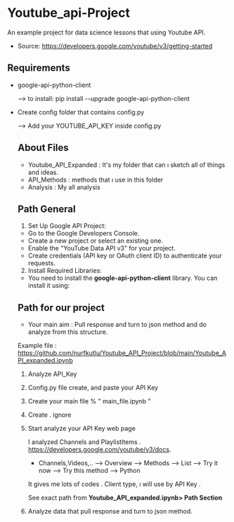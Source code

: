 # Youtube_api-Project

An example project for data science lessons that using Youtube API.

- Source: https://developers.google.com/youtube/v3/getting-started

## Requirements

- google-api-python-client

    --> to install: pip install --upgrade google-api-python-client

- Create config folder that contains config.py

    --> Add your YOUTUBE_API_KEY inside config.py

    ## About Files
    - Youtube_API_Expanded : It's my folder that can ı  sketch all of things and ideas.
    - API_Methods : methods that ı use in this folder
    - Analysis : My all analysis

    ## Path General

    1. Set Up Google API Project:

    - Go to the Google Developers Console.
    - Create a new project or select an existing one.
    - Enable the "YouTube Data API v3" for your project.
    - Create credentials (API key or OAuth client ID) to authenticate your requests.

    2. Install Required Libraries:
    - You need to install the **google-api-python-client** library. You can install it using:

    ## Path for our project

    - Your main aim : Pull response and turn to json method and do analyze from this structure.

    Example file : https://github.com/nurfkutlu/Youtube_API_Project/blob/main/Youtube_API_expanded.ipynb


    1) Analyze API_Key 
    2) Config.py file create, and paste your API Key
    3) Create your main file % " main_file.ipynb "
    4) Create . ignore
    5) Start analyze your API Key web page 
       
        I analyzed Channels and PlaylistItems .
        https://developers.google.com/youtube/v3/docs.
        - Channels,Videos,.. --> Overview --> Methods --> List --> Try it now --> Try this method --> Python 

        It gives me lots of codes . Client type, ı will use by API Key .

        See exact path from  **Youtube_API_expanded.ipynb> Path Section**
    6) Analyze data that pull response and turn to json method.


    
